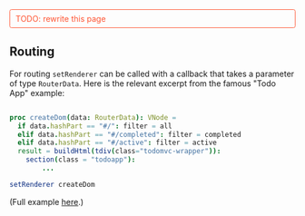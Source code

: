 
<div style="color: #f53;border: 1px solid #f53;padding: .5em .7em;border-radius: .25em;">TODO: rewrite this page</div>

## Routing


For routing ``setRenderer`` can be called with a callback that takes a parameter of
type ``RouterData``. Here is the relevant excerpt from the famous "Todo App" example:

```nim

proc createDom(data: RouterData): VNode =
  if data.hashPart == "#/": filter = all
  elif data.hashPart == "#/completed": filter = completed
  elif data.hashPart == "#/active": filter = active
  result = buildHtml(tdiv(class="todomvc-wrapper")):
    section(class = "todoapp"):
        ...

setRenderer createDom
```
(Full example [here](https://github.com/karaxnim/karax/blob/master/examples/todoapp/todoapp.nim).)
